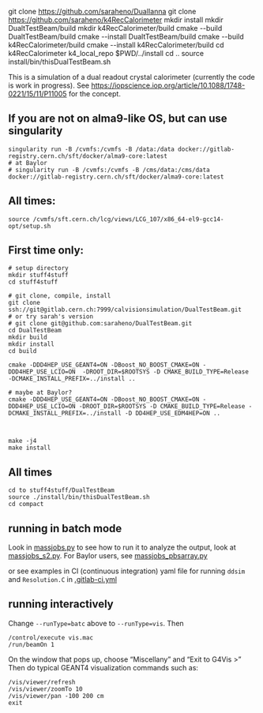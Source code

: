 
git clone https://github.com/saraheno/DualIanna
git clone https://github.com/saraheno/k4RecCalorimeter
mkdir install
mkdir DualtTestBeam/build
mkdir k4RecCalorimeter/build
cmake --build DualtTestBeam/build
cmake --install DualtTestBeam/build
cmake --build k4RecCalorimeter/build
cmake --install k4RecCalorimeter/build
cd k4RecCalorimeter
k4_local_repo $PWD/../install
cd ..
source install/bin/thisDualTestBeam.sh


This is a simulation of a dual readout crystal calorimeter (currently the code is work in progress).
See https://iopscience.iop.org/article/10.1088/1748-0221/15/11/P11005 for the concept.

## If you are not on alma9-like OS, but can use singularity
```
singularity run -B /cvmfs:/cvmfs -B /data:/data docker://gitlab-registry.cern.ch/sft/docker/alma9-core:latest
# at Baylor
# singularity run -B /cvmfs:/cvmfs -B /cms/data:/cms/data docker://gitlab-registry.cern.ch/sft/docker/alma9-core:latest
```

## All times:
```
source /cvmfs/sft.cern.ch/lcg/views/LCG_107/x86_64-el9-gcc14-opt/setup.sh
```

## First time only:
```
# setup directory
mkdir stuff4stuff
cd stuff4stuff

# git clone, compile, install
git clone ssh://git@gitlab.cern.ch:7999/calvisionsimulation/DualTestBeam.git
# or try sarah's version
# git clone git@github.com:saraheno/DualTestBeam.git
cd DualTestBeam
mkdir build
mkdir install
cd build

cmake -DDD4HEP_USE_GEANT4=ON -DBoost_NO_BOOST_CMAKE=ON -DDD4HEP_USE_LCIO=ON  -DROOT_DIR=$ROOTSYS -D CMAKE_BUILD_TYPE=Release  -DCMAKE_INSTALL_PREFIX=../install ..

# maybe at Baylor?
cmake -DDD4HEP_USE_GEANT4=ON -DBoost_NO_BOOST_CMAKE=ON -DDD4HEP_USE_LCIO=ON -DROOT_DIR=$ROOTSYS -D CMAKE_BUILD_TYPE=Release -DCMAKE_INSTALL_PREFIX=../install -D DD4HEP_USE_EDM4HEP=ON ..



make -j4
make install
```

## All times
```
cd to stuff4stuff/DualTestBeam
source ./install/bin/thisDualTestBeam.sh
cd compact
```

## running in batch mode

Look in [massjobs.py](https://gitlab.cern.ch/calvisionsimulation/DualTestBeam/-/blob/master/compact/massjobs.py) to see how to run it
to analyze the output, look at [massjobs_s2.py](https://gitlab.cern.ch/calvisionsimulation/DualTestBeam/-/blob/master/compact/massjobs_s2.py).
For Baylor users, see [massjobs_pbsarray.py](https://gitlab.cern.ch/calvisionsimulation/DualTestBeam/-/blob/master/compact/massjobs_pbsarray.py)

or see examples in CI (continuous integration) yaml file for running `ddsim` and `Resolution.C` in
[.gitlab-ci.yml](https://gitlab.cern.ch/calvisionsimulation/DualTestBeam/-/blob/master/.gitlab-ci.yml)

## running interactively
Change `--runType=batc` above to `--runType=vis`.
Then
```
/control/execute vis.mac
/run/beamOn 1
```
On the window that pops up, choose “Miscellany” and “Exit to G4Vis >”
Then do typical GEANT4 visualization commands such as:
```
/vis/viewer/refresh
/vis/viewer/zoomTo 10
/vis/viewer/pan -100 200 cm
exit
```
